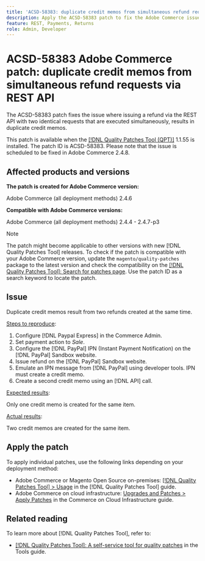 ```yaml
---
title: 'ACSD-58383: duplicate credit memos from simultaneous refund requests via REST API'
description: Apply the ACSD-58383 patch to fix the Adobe Commerce issue where issuing a refund via the REST API with two identical requests that are executed simultaneously, creates duplicate credit memos.
feature: REST, Payments, Returns
role: Admin, Developer
---
```


# ACSD-58383 Adobe Commerce patch: duplicate credit memos from simultaneous refund requests via REST API 

The ACSD-58383 patch fixes the issue where issuing a refund via the REST API with two identical requests that are executed simultaneously, results in duplicate credit memos.

 This patch is available when the [[!DNL Quality Patches Tool (QPT)]](/help/tools/quality-patches-tool/quality-patches-tool-to-self-serve-quality-patches.md) 1.1.55 is installed. The patch ID is ACSD-58383. Please note that the issue is scheduled to be fixed in Adobe Commerce 2.4.8. 

## Affected products and versions

**The patch is created for Adobe Commerce version:**

Adobe Commerce (all deployment methods) 2.4.6

**Compatible with Adobe Commerce versions:**

Adobe Commerce (all deployment methods) 2.4.4 - 2.4.7-p3


>[!NOTE]
>
>The patch might become applicable to other versions with new [!DNL Quality Patches Tool] releases. To check if the patch is compatible with your Adobe Commerce version, update the `magento/quality-patches` package to the latest version and check the compatibility on the [[!DNL Quality Patches Tool]: Search for patches page](https://experienceleague.adobe.com/tools/commerce-quality-patches/index.html). Use the patch ID as a search keyword to locate the patch.

## Issue

Duplicate credit memos result from two refunds created at the same time. 

<u>Steps to reproduce</u>:

1. Configure [!DNL Paypal Express] in the Commerce Admin.
1. Set payment action to *Sale*.
1. Configure the [!DNL PayPal] IPN (Instant Payment Notification) on the [!DNL PayPal] Sandbox website.
1. Issue refund on the [!DNL PayPal] Sandbox website.
1. Emulate an IPN message from [!DNL PayPal]  using developer tools. IPN must create a credit memo.
1. Create a second credit memo using an [!DNL API] call.

<u>Expected results</u>:

Only one credit memo is created for the same item.


<u>Actual results</u>:

Two credit memos are created for the same item.

## Apply the patch

To apply individual patches, use the following links depending on your deployment method:

* Adobe Commerce or Magento Open Source on-premises: [[!DNL Quality Patches Tool] > Usage](/help/tools/quality-patches-tool/usage.md) in the [!DNL Quality Patches Tool] guide.
* Adobe Commerce on cloud infrastructure: [Upgrades and Patches > Apply Patches](https://experienceleague.adobe.com/docs/commerce-cloud-service/user-guide/develop/upgrade/apply-patches.html) in the Commerce on Cloud Infrastructure guide.


## Related reading

To learn more about [!DNL Quality Patches Tool], refer to:

* [[!DNL Quality Patches Tool]: A self-service tool for quality patches](/help/tools/quality-patches-tool/quality-patches-tool-to-self-serve-quality-patches.md) in the Tools guide.
